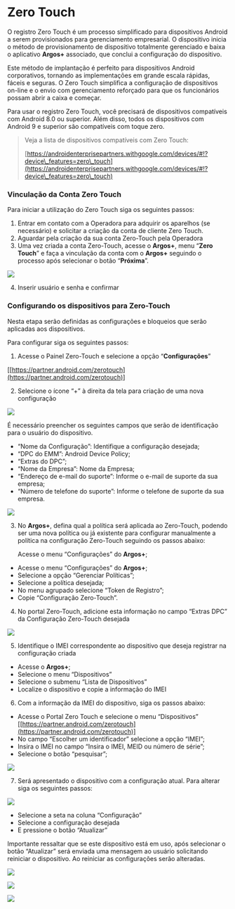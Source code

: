 # Zero Touch

O registro Zero Touch é um processo simplificado para dispositivos Android a serem provisionados para gerenciamento empresarial. O dispositivo inicia o método de provisionamento de dispositivo totalmente gerenciado e baixa o aplicativo **Argos+** associado, que conclui a configuração do dispositivo.

Este método de implantação é perfeito para dispositivos Android corporativos, tornando as implementações em grande escala rápidas, fáceis e seguras. O Zero Touch simplifica a configuração de dispositivos on-line e o envio com gerenciamento reforçado para que os funcionários possam abrir a caixa e começar.

Para usar o registro Zero Touch, você precisará de dispositivos compatíveis com Android 8.0 ou superior. Além disso, todos os dispositivos com Android 9 e superior são compatíveis com toque zero.

> Veja a lista de dispositivos compatíveis com Zero Touch:
>
> [https://androidenterprisepartners.withgoogle.com/devices/#!?device\_features=zero\_touch](https://androidenterprisepartners.withgoogle.com/devices/#!?device\_features=zero\_touch)

### **Vinculação da Conta Zero Touch**

Para iniciar a utilização do Zero Touch siga os seguintes passos:

1. Entrar em contato com a Operadora para adquirir os aparelhos (se necessário) e solicitar a criação da conta de cliente Zero Touch.
2. Aguardar pela criação da sua conta Zero-Touch pela Operadora
3. Uma vez criada a conta Zero-Touch, acesse o **Argos+**, menu “**Zero Touch**” e faça a vinculação da conta com o **Argos+** seguindo o processo após selecionar o botão “**Próxima**”.

![](<../../.gitbook/assets/0 (4).png>)

4. Inserir usuário e senha e confirmar

### **Configurando os dispositivos para Zero-Touch**

Nesta etapa serão definidas as configurações e bloqueios que serão aplicadas aos dispositivos.

Para configurar siga os seguintes passos:

1. Acesse o Painel Zero-Touch e selecione a opção “**Configurações**”

\[[https://partner.android.com/zerotouch](https://partner.android.com/zerotouch)]

2. Selecione o ícone “+” à direita da tela para criação de uma nova configuração

![](<../../.gitbook/assets/1 (4).png>)

É necessário preencher os seguintes campos que serão de identificação para o usuário do dispositivo.

* “Nome da Configuração”: Identifique a configuração desejada;
* “DPC do EMM”: Android Device Policy;
* “Extras do DPC”;
* “Nome da Empresa”: Nome da Empresa;
* “Endereço de e-mail do suporte”: Informe o e-mail de suporte da sua empresa;
* “Número de telefone do suporte”: Informe o telefone de suporte da sua empresa.

![](<../../.gitbook/assets/2 (2).png>)

3.  No **Argos+**, defina qual a política será aplicada ao Zero-Touch, podendo ser uma nova política ou já existente para configurar manualmente a política na configuração Zero-Touch seguindo os passos abaixo:

    Acesse o menu “Configurações” do **Argos+**;

* Acesse o menu “Configurações” do **Argos+**;
* Selecione a opção “Gerenciar Políticas”;
* Selecione a política desejada;
* No menu agrupado selecione “Token de Registro”;
* Copie “Configuração Zero-Touch”.

4. No portal Zero-Touch, adicione esta informação no campo “Extras DPC” da Configuração Zero-Touch desejada

![](../../.gitbook/assets/4.png)

5. Identifique o IMEI correspondente ao dispositivo que deseja registrar na configuração criada

* Acesse o **Argos+**;
* Selecione o menu “Dispositivos”
* Selecione o submenu “Lista de Dispositivos”
* Localize o dispositivo e copie a informação do IMEI

6. Com a informação da IMEI do dispositivo, siga os passos abaixo:

* Acesse o Portal Zero Touch e selecione o menu “Dispositivos” \[[https://partner.android.com/zerotouch](https://partner.android.com/zerotouch)]
* No campo “Escolher um identificador” selecione a opção “IMEI”;
* Insira o IMEI no campo “Insira o IMEI, MEID ou número de série”;
* Selecione o botão “pesquisar”;

![](../../.gitbook/assets/5.png)

7. Será apresentado o dispositivo com a configuração atual. Para alterar siga os seguintes passos:

![](../../.gitbook/assets/6.png)

* Selecione a seta na coluna “Configuração”
* Selecione a configuração desejada
* E pressione o botão “Atualizar”

Importante ressaltar que se este dispositivo está em uso, após selecionar o botão “Atualizar” será enviada uma mensagem ao usuário solicitando reiniciar o dispositivo. Ao reiniciar as configurações serão alteradas.

![](../../.gitbook/assets/7.png)

![](../../.gitbook/assets/8.png)

![](../../.gitbook/assets/9.png)
